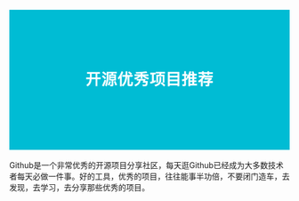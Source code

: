  ![](images/banner.png?raw=true)

Github是一个非常优秀的开源项目分享社区，每天逛Github已经成为大多数技术者每天必做一件事。好的工具，优秀的项目，往往能事半功倍，不要闭门造车，去发现，去学习，去分享那些优秀的项目。
